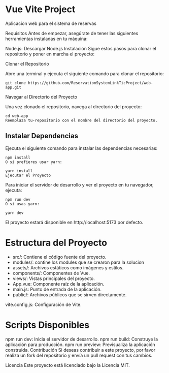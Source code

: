 
# Vue Vite Project
Aplicacion web para el sistema de reservas

Requisitos
Antes de empezar, asegúrate de tener las siguientes herramientas instaladas en tu máquina:

Node.js: Descargar Node.js
Instalación
Sigue estos pasos para clonar el repositorio y poner en marcha el proyecto:

Clonar el Repositorio

Abre una terminal y ejecuta el siguiente comando para clonar el repositorio:

```
git clone https://github.com/ReservationSystemLinkTicProject/web-app.git
```
Navegar al Directorio del Proyecto

Una vez clonado el repositorio, navega al directorio del proyecto:

```
cd web-app
Reemplaza tu-repositorio con el nombre del directorio del proyecto.
```
## Instalar Dependencias

Ejecuta el siguiente comando para instalar las dependencias necesarias:

```
npm install
O si prefieres usar yarn:
```

```
yarn install
Ejecutar el Proyecto
```

Para iniciar el servidor de desarrollo y ver el proyecto en tu navegador, ejecuta:

```
npm run dev
O si usas yarn:

yarn dev
```
El proyecto estará disponible en http://localhost:5173 por defecto.

# Estructura del Proyecto
* src/: Contiene el código fuente del proyecto.
* modules/: contine los modules que se crearon para la solucion
* assets/: Archivos estáticos como imágenes y estilos.
* components/: Componentes de Vue.
* views/: Vistas principales del proyecto.
* App.vue: Componente raíz de la aplicación.
* main.js: Punto de entrada de la aplicación.
* public/: Archivos públicos que se sirven directamente.

vite.config.js: Configuración de Vite.

# Scripts Disponibles

npm run dev: Inicia el servidor de desarrollo.
npm run build: Construye la aplicación para producción.
npm run preview: Previsualiza la aplicación construida.
Contribución
Si deseas contribuir a este proyecto, por favor realiza un fork del repositorio y envía un pull request con tus cambios.

Licencia
Este proyecto está licenciado bajo la Licencia MIT.
